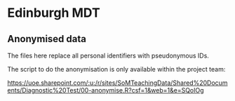 # Edinburgh MDT

## Anonymised data

The files here replace all personal identifiers with pseudonymous IDs.

The script to do the anonymisation is only available within the project team:

https://uoe.sharepoint.com/:u:/r/sites/SoMTeachingData/Shared%20Documents/Diagnostic%20Test/00-anonymise.R?csf=1&web=1&e=SQoIOg